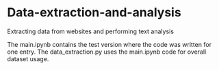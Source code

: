 # Data-extraction-and-analysis
Extracting data from websites and performing text analysis

The main.ipynb contains the test version where the code was written for one entry.
The data_extraction.py uses the main.ipynb code for overall dataset usage.
